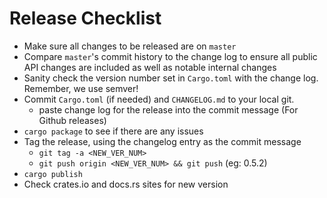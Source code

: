 Release Checklist
=================

* Make sure all changes to be released are on `master`
* Compare `master`'s commit history to the change log to ensure all public API changes are included as well as notable internal changes
* Sanity check the version number set in `Cargo.toml` with the change log. Remember, we use semver!
* Commit `Cargo.toml` (if needed) and `CHANGELOG.md` to your local git. 
  - paste change log for the release into the commit message (For Github releases)
* `cargo package` to see if there are any issues
* Tag the release, using the changelog entry as the commit message
  - `git tag -a <NEW_VER_NUM>`
  - `git push origin <NEW_VER_NUM> && git push` (eg: 0.5.2)
* `cargo publish`
* Check crates.io and docs.rs sites for new version